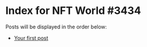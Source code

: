# Index for NFT World #3434
Posts will be displayed in the order below:

- [Your first post](./001-first.md)

